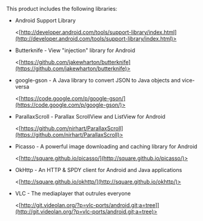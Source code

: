 This product includes the following libraries:

* Android Support Library

  <[http://developer.android.com/tools/support-library/index.html](http://developer.android.com/tools/support-library/index.html)>

* Butterknife - View "injection" library for Android

  <[https://github.com/jakewharton/butterknife](https://github.com/jakewharton/butterknife)>

* google-gson - A Java library to convert JSON to Java objects and vice-versa

  <[https://code.google.com/p/google-gson/](https://code.google.com/p/google-gson/)>

* ParallaxScroll - Parallax ScrollView and ListView for Android

  <[https://github.com/nirhart/ParallaxScroll](https://github.com/nirhart/ParallaxScroll)>

* Picasso - A powerful image downloading and caching library for Android

  <[http://square.github.io/picasso/](http://square.github.io/picasso/)>

* OkHttp - An HTTP & SPDY client for Android and Java applications

  <[http://square.github.io/okhttp/](http://square.github.io/okhttp/)>

* VLC - The mediaplayer that outrules everyone

  <[http://git.videolan.org/?p=vlc-ports/android.git;a=tree]](http://git.videolan.org/?p=vlc-ports/android.git;a=tree)>